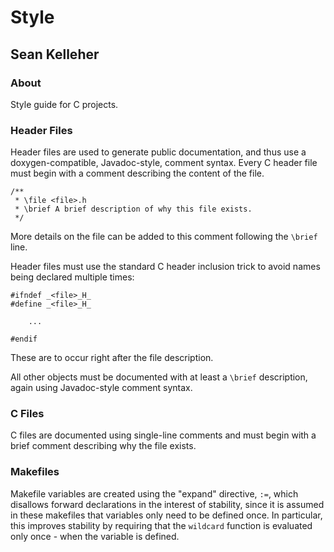 Style
=====

Sean Kelleher
-------------

### About

Style guide for C projects.

### Header Files

Header files are used to generate public documentation, and thus use a
doxygen-compatible, Javadoc-style, comment syntax. Every C header file must
begin with a comment describing the content of the file.

    /**
     * \file <file>.h
     * \brief A brief description of why this file exists.
     */

More details on the file can be added to this comment following the `\brief`
line.

Header files must use the standard C header inclusion trick to avoid names being
declared multiple times:

    #ifndef _<file>_H_
    #define _<file>_H_

        ...

    #endif

These are to occur right after the file description.

All other objects must be documented with at least a `\brief` description, again
using Javadoc-style comment syntax.

### C Files

C files are documented using single-line comments and must begin with a brief
comment describing why the file exists.

### Makefiles

Makefile variables are created using the "expand" directive, `:=`, which
disallows forward declarations in the interest of stability, since it is assumed
in these makefiles that variables only need to be defined once. In particular,
this improves stability by requiring that the `wildcard` function is evaluated
only once - when the variable is defined.
